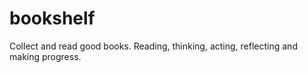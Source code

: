 # bookshelf
Collect and read good books.
Reading, thinking, acting, reflecting and making progress.
